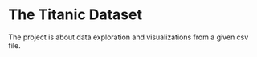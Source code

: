 # The Titanic Dataset

The project is about data exploration and visualizations from a given csv file.
